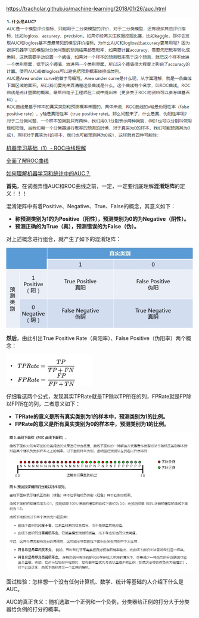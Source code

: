 

https://tracholar.github.io/machine-learning/2018/01/26/auc.html

[](https://www.zhihu.com/question/39840928?from=profile_question_card)

![1576228628702](./../img/1576228628702-1620028052158.png)

[机器学习基础（1）- ROC曲线理解](https://www.jianshu.com/p/2ca96fce7e81)

[全面了解ROC曲线](https://www.plob.org/article/12476.html)

[如何理解机器学习和统计中的AUC？](https://www.zhihu.com/question/39840928)



**首先**，在试图弄懂AUC和ROC曲线之前，一定，一定要彻底理解**混淆矩阵**的定义！！！

混淆矩阵中有着Positive、Negative、True、False的概念，其意义如下：

- **称预测类别为1的为Positive（阳性），预测类别为0的为Negative（阴性）。**
- **预测正确的为True（真），预测错误的为False（伪）。**

对上述概念进行组合，就产生了如下的混淆矩阵：

![1579594961513](../img/1579594961513-1620028035085.png)



**然后**，由此引出True Positive Rate（真阳率）、False Positive（伪阳率）两个概念：

![1578723792644](../img/1578723792644.png)

仔细看这两个公式，发现其实TPRate就是TP除以TP所在的列，FPRate就是FP除以FP所在的列，二者意义如下：

- **TPRate的意义是所有真实类别为1的样本中，预测类别为1的比例。**
- **FPRate的意义是所有真实类别为0的样本中，预测类别为1的比例。**

![1576504738557](../img/1576504738557.png)



面试检验：怎样想一个没有任何计算机、数学、统计等基础的人介绍下什么是AUC。



AUC的真正含义：随机选取一个正例和一个负例，分类器给正例的打分大于分类器给负例的打分的概率。


